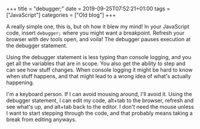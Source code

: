 +++
title = "debugger;"
date = 2019-09-25T07:52:21+01:00
tags = ["JavaScript"]
categories = ["Old blog"]
+++

A really simple one, this is, but oh how it blew my mind! In your JavaScript code, insert `debugger;`
where you might want a breakpoint. Refresh your browser with dev tools open, and voila! The debugger pauses
execution at the debugger statement.

Using the debugger statement is less typing than console logging, and you get all the variables that are in scope.
You also get the ability to step and can see how stuff changes. When console logging it might be hard to know
when stuff happens, and that might lead to a wrong idea of what's actually happening.

I'm a keyboard person. If I can avoid mousing around, I'll avoid it. Using the debugger statement, I can edit
my code, alt+tab to the browser, refresh and see what's up, and alt+tab back to the editor. I don't need the
mouse unless I want to start stepping through the code, and that probably means taking a break from editing anyways.
